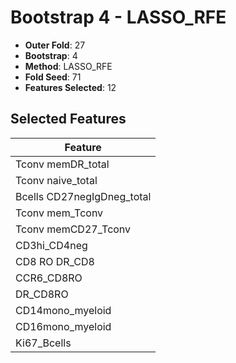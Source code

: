 # Bootstrap 4 - LASSO_RFE

- **Outer Fold**: 27
- **Bootstrap**: 4
- **Method**: LASSO_RFE
- **Fold Seed**: 71
- **Features Selected**: 12

## Selected Features

| Feature |
|---------|
| Tconv memDR_total |
| Tconv naive_total |
| Bcells CD27negIgDneg_total |
| Tconv mem_Tconv |
| Tconv memCD27_Tconv |
| CD3hi_CD4neg |
| CD8 RO DR_CD8 |
| CCR6_CD8RO |
| DR_CD8RO |
| CD14mono_myeloid |
| CD16mono_myeloid |
| Ki67_Bcells |
